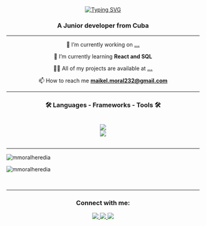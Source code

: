 
<div align="center">
  <a href="https://git.io/typing-svg"><img src="https://readme-typing-svg.demolab.com?font=Fira+Code&weight=600&size=26&duration=4200&pause=1200&center=true&vCenter=true&width=600&height=80&lines=Hi+%F0%9F%91%8B%2C+I'm+Maikel+Moral;self-taught+%F0%9F%93%96%E2%9C%8D%F0%9F%8F%BCin+programming++%F0%9F%92%BB;and+a+passionate+developer+%F0%9F%93%B1+%F0%9F%92%BB;with+big+dreams+%F0%9F%95%B6%F0%9F%A6%BE" alt="Typing SVG" /></a>
</div>

<h3 align="center">A Junior developer from Cuba</h3>

<hr/>

<div align="center">

  🔭 I’m currently working on [**...**]()
  
  🌱 I’m currently learning **React and SQL**

  👨‍💻 All of my projects are available at [**...**]()

  📫 How to reach me **maikel.moral232@gmail.com**

</div>

<hr/>

<h3 align="center">🛠 Languages - Frameworks - Tools 🛠</h3> <br>
<div align="center">
    <img src="https://skillicons.dev/icons?i=html,css,javascript" />
    <br>
    <img src="https://skillicons.dev/icons?i=git,vite,vscode" />
</div><br>

<hr/>


<p>&nbsp;<img align="left" src="https://github-readme-stats.vercel.app/api?username=mmoralheredia&show_icons=true&locale=en&theme=dark" alt="mmoralheredia" /></p>

<p><img align="center" src="https://github-readme-stats.vercel.app/api/top-langs?username=mmoralheredia&show_icons=true&locale=en&layout=compact&theme=dark" alt="mmoralheredia" /></p>
<br>

<hr/>

<h3 align="center">Connect with me:</h3>
<div align="center">
<a href="https://linkedin.com/in/https://www.linkedin.com/in/mmoralheredia/" target="blank">
  <img src="https://skillicons.dev/icons?i=linkedin" />
</a>
<a href="https://www.instagram.com/maikelmoralmusico/" target="blank">
  <img src="https://skillicons.dev/icons?i=instagram" />
</a>
<a href="https://github.com/mmoralheredia" target="blank">
  <img src="https://skillicons.dev/icons?i=github" />
</a>
</div>

<!---
mmoralheredia/mmoralheredia is a ✨ special ✨ repository because its `README.md` (this file) appears on your GitHub profile.
You can click the Preview link to take a look at your changes.
--->
